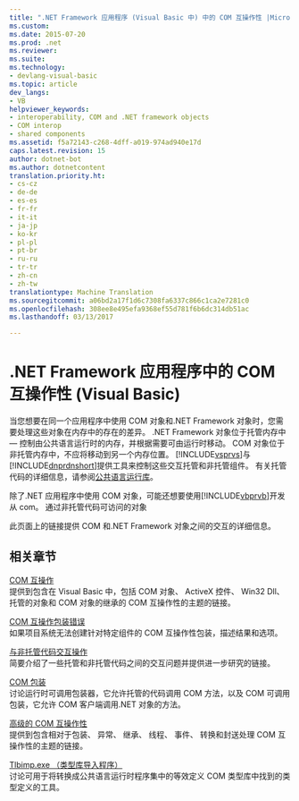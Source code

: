 ```yaml
---
title: ".NET Framework 应用程序 (Visual Basic 中) 中的 COM 互操作性 |Microsoft 文档"
ms.custom: 
ms.date: 2015-07-20
ms.prod: .net
ms.reviewer: 
ms.suite: 
ms.technology:
- devlang-visual-basic
ms.topic: article
dev_langs:
- VB
helpviewer_keywords:
- interoperability, COM and .NET framework objects
- COM interop
- shared components
ms.assetid: f5a72143-c268-4dff-a019-974ad940e17d
caps.latest.revision: 15
author: dotnet-bot
ms.author: dotnetcontent
translation.priority.ht:
- cs-cz
- de-de
- es-es
- fr-fr
- it-it
- ja-jp
- ko-kr
- pl-pl
- pt-br
- ru-ru
- tr-tr
- zh-cn
- zh-tw
translationtype: Machine Translation
ms.sourcegitcommit: a06bd2a17f1d6c7308fa6337c866c1ca2e7281c0
ms.openlocfilehash: 308ee8e495efa9368ef55d781f6b6dc314db51ac
ms.lasthandoff: 03/13/2017

---
```

# <a name="com-interoperability-in-net-framework-applications-visual-basic"></a>.NET Framework 应用程序中的 COM 互操作性 (Visual Basic)
当您想要在同一个应用程序中使用 COM 对象和.NET Framework 对象时，您需要处理这些对象在内存中的存在的差异。 .NET Framework 对象位于托管内存中 — 控制由公共语言运行时的内存，并根据需要可由运行时移动。 COM 对象位于非托管内存中，不应将移动到另一个内存位置。 [!INCLUDE[vsprvs](../../../csharp/includes/vsprvs_md.md)]与[!INCLUDE[dnprdnshort](../../../csharp/getting-started/includes/dnprdnshort_md.md)]提供工具来控制这些交互托管和非托管组件。 有关托管代码的详细信息，请参阅[公共语言运行库](http://msdn.microsoft.com/library/059a624e-f7db-4134-ba9f-08b676050482)。  
  
 除了.NET 应用程序中使用 COM 对象，可能还想要使用[!INCLUDE[vbprvb](../../../csharp/programming-guide/concepts/linq/includes/vbprvb_md.md)]开发从 com。 通过非托管代码可访问的对象  
  
 此页面上的链接提供 COM 和.NET Framework 对象之间的交互的详细信息。  
  
## <a name="related-sections"></a>相关章节  
 [COM 互操作](../../../visual-basic/programming-guide/com-interop/index.md)  
 提供到包含在 Visual Basic 中，包括 COM 对象、 ActiveX 控件、 Win32 Dll、 托管的对象和 COM 对象的继承的 COM 互操作性的主题的链接。  
  
 [COM 互操作包装错误](https://docs.microsoft.com/cpp/misc/com-interop-wrapper-error)  
 如果项目系统无法创建针对特定组件的 COM 互操作性包装，描述结果和选项。  
  
 [与非托管代码交互操作](https://msdn.microsoft.com/library/sd10k43k)  
 简要介绍了一些托管和非托管代码之间的交互问题并提供进一步研究的链接。  
  
 [COM 包装](http://msdn.microsoft.com/library/e56c485b-6b67-4345-8e66-fd21835a6092)  
 讨论运行时可调用包装器，它允许托管的代码调用 COM 方法，以及 COM 可调用包装，它允许 COM 客户端调用.NET 对象的方法。  
  
 [高级的 COM 互操作性](http://msdn.microsoft.com/en-us/3ada36e5-2390-4d70-b490-6ad8de92f2fb)  
 提供到包含相对于包装、 异常、 继承、 线程、 事件、 转换和封送处理 COM 互操作性的主题的链接。  
  
 [Tlbimp.exe （类型库导入程序）](http://msdn.microsoft.com/library/ec0a8d63-11b3-4acd-b398-da1e37e97382)  
 讨论可用于将转换成公共语言运行时程序集中的等效定义 COM 类型库中找到的类型定义的工具。
